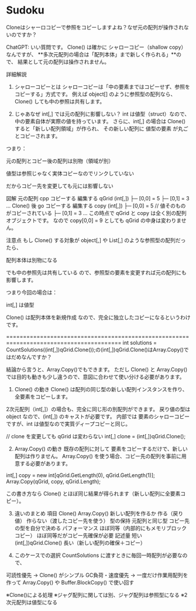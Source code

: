 # Sudoku

Cloneはシャーロコピーで参照をコピーしますよね？なぜ元の配列が操作されないのですか？


ChatGPT:
いい質問です。
Clone() は確かに シャローコピー（shallow copy）なんですが、
**多次元配列の場合は「配列本体」まで新しく作られる」**ので、
結果として元の配列は操作されません。

 詳細解説
1. シャローコピーとは
シャローコピーは「中の要素まではコピーせず、参照をコピーする」方式です。
例えば object[] のように参照型の配列なら、Clone() しても中の参照は共有します。

2. じゃあなぜ int[,] では元の配列に影響しない？
int は値型（struct）なので、中の要素自体が実際の値を持っています。
さらに、int[,] の場合は Clone() すると「新しい配列領域」が作られ、
その新しい配列に 値型の要素 が丸ごとコピーされます。

つまり：

元の配列とコピー後の配列は別物（領域が別）

値型は参照じゃなく実体コピーなのでリンクしていない

だからコピー先を変更しても元には影響しない

図解
元の配列
cpp
コピーする
編集する
qGrid (int[,])
 ├─ [0,0] = 5
 ├─ [0,1] = 3
 ...
Clone() 後
go
コピーする
編集する
copy (int[,])
 ├─ [0,0] = 5  // 値そのものがコピーされている
 ├─ [0,1] = 3
 ...
この時点で qGrid と copy は全く別の配列オブジェクトです。
なので copy[0,0] = 9 としても qGrid の中身は変わりません。

 注意点
もし Clone() する対象が object[,] や List<int>[,] のような参照型の配列だったら、

配列本体は別物になる

でも中の参照先は共有している
ので、参照型の要素を変更すれば元の配列にも影響します。

つまり今回の場合は：

int[,] は値型

Clone() は配列本体を新規作成
なので、完全に独立したコピーになるというわけです。

========================================================================================
int solutions = CountSolutions((int[,])qGrid.Clone());の(int[,])qGrid.Clone()はArray.Copy()ではだめなんですか？

結論から言うと、Array.Copy()でもできます。
ただし Clone() と Array.Copy() では目的も動きも少し違うので、意図に合わせて使い分ける必要があります。

1. Clone() の動き
Clone() は配列の同じ型の新しい配列インスタンスを作り、全要素をコピーします。

2次元配列（int[,]）の場合も、完全に同じ形の別配列ができます。
戻り値の型は object なので、(int[,]) のキャストが必要です。
内部では 要素のシャローコピーですが、int は値型なので実質ディープコピーと同じ。

// clone を変更しても qGrid は変わらない
int[,] clone = (int[,])qGrid.Clone();

2. Array.Copy() の動き
既存の配列に対して 要素をコピーするだけで、新しい配列は作りません。
Array.Copy() を使う場合、コピー先の配列を事前に用意する必要があります。

int[,] copy = new int[qGrid.GetLength(0), qGrid.GetLength(1)];
Array.Copy(qGrid, copy, qGrid.Length);

この書き方なら Clone() とほぼ同じ結果が得られます（新しい配列に全要素コピー）。

3. 違いのまとめ
項目					Clone()								Array.Copy()
新しい配列を作るか		作る（戻り値）							作らない（渡したコピー先を使う）
型の保持				元配列と同じ型							コピー先の型を自分で決める
パフォーマンス			ほぼ同等（内部的にもメモリブロックコピー）	ほぼ同等だがコピー先確保が必要
記述量					短い (int[,])qGrid.Clone()				長い（新しい配列の確保＋コピー）

4. このケースでの選択
CountSolutions に渡すときに毎回一時配列が必要なので、

可読性優先 → Clone() がシンプル
GC負荷・速度優先 → 一度だけ作業用配列を作って Array.Copy() や Buffer.BlockCopy() で使い回す

※Clone()による処理
※ジャグ配列に関しては別、ジャグ配列は参照型になる
※2次元配列は値型になる